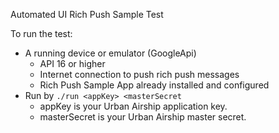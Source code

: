 Automated UI Rich Push Sample Test

To run the test: 
 - A running device or emulator (GoogleApi)
   - API 16 or higher
   - Internet connection to push rich push messages 
   - Rich Push Sample App already installed and configured
 - Run by `./run <appKey> <masterSecret`
   - appKey is your Urban Airship application key.
   - masterSecret is your Urban Airship master secret.
 
